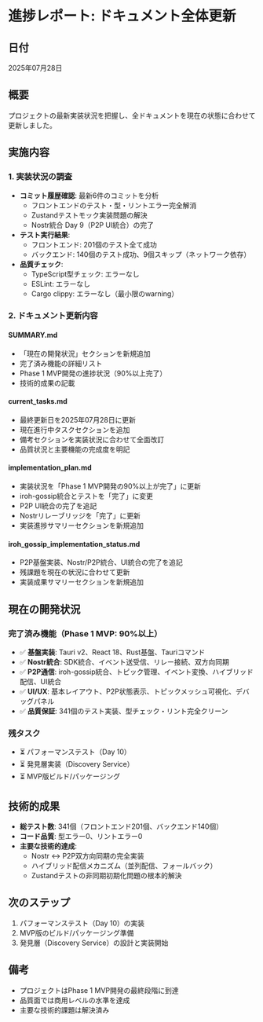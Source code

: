 # 進捗レポート: ドキュメント全体更新

## 日付
2025年07月28日

## 概要
プロジェクトの最新実装状況を把握し、全ドキュメントを現在の状態に合わせて更新しました。

## 実施内容

### 1. 実装状況の調査
- **コミット履歴確認**: 最新6件のコミットを分析
  - フロントエンドのテスト・型・リントエラー完全解消
  - Zustandテストモック実装問題の解決
  - Nostr統合 Day 9（P2P UI統合）の完了
- **テスト実行結果**:
  - フロントエンド: 201個のテスト全て成功
  - バックエンド: 140個のテスト成功、9個スキップ（ネットワーク依存）
- **品質チェック**:
  - TypeScript型チェック: エラーなし
  - ESLint: エラーなし
  - Cargo clippy: エラーなし（最小限のwarning）

### 2. ドキュメント更新内容

#### SUMMARY.md
- 「現在の開発状況」セクションを新規追加
- 完了済み機能の詳細リスト
- Phase 1 MVP開発の進捗状況（90%以上完了）
- 技術的成果の記載

#### current_tasks.md
- 最終更新日を2025年07月28日に更新
- 現在進行中タスクセクションを追加
- 備考セクションを実装状況に合わせて全面改訂
- 品質状況と主要機能の完成度を明記

#### implementation_plan.md
- 実装状況を「Phase 1 MVP開発の90%以上が完了」に更新
- iroh-gossip統合とテストを「完了」に変更
- P2P UI統合の完了を追記
- Nostrリレーブリッジを「完了」に更新
- 実装進捗サマリーセクションを新規追加

#### iroh_gossip_implementation_status.md
- P2P基盤実装、Nostr/P2P統合、UI統合の完了を追記
- 残課題を現在の状況に合わせて更新
- 実装成果サマリーセクションを新規追加

## 現在の開発状況

### 完了済み機能（Phase 1 MVP: 90%以上）
- ✅ **基盤実装**: Tauri v2、React 18、Rust基盤、Tauriコマンド
- ✅ **Nostr統合**: SDK統合、イベント送受信、リレー接続、双方向同期
- ✅ **P2P通信**: iroh-gossip統合、トピック管理、イベント変換、ハイブリッド配信、UI統合
- ✅ **UI/UX**: 基本レイアウト、P2P状態表示、トピックメッシュ可視化、デバッグパネル
- ✅ **品質保証**: 341個のテスト実装、型チェック・リント完全クリーン

### 残タスク
- ⏳ パフォーマンステスト（Day 10）
- ⏳ 発見層実装（Discovery Service）
- ⏳ MVP版ビルド/パッケージング

## 技術的成果
- **総テスト数**: 341個（フロントエンド201個、バックエンド140個）
- **コード品質**: 型エラー0、リントエラー0
- **主要な技術的達成**:
  - Nostr ↔ P2P双方向同期の完全実装
  - ハイブリッド配信メカニズム（並列配信、フォールバック）
  - Zustandテストの非同期初期化問題の根本的解決

## 次のステップ
1. パフォーマンステスト（Day 10）の実装
2. MVP版のビルド/パッケージング準備
3. 発見層（Discovery Service）の設計と実装開始

## 備考
- プロジェクトはPhase 1 MVP開発の最終段階に到達
- 品質面では商用レベルの水準を達成
- 主要な技術的課題は解決済み